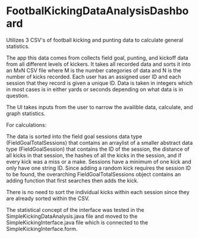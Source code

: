 # FootbalKickingDataAnalysisDashboard
Utilizes 3 CSV's of football kicking and punting data to calculate general statistics.

The app this data comes from collects field goal, punting, and kickoff data from all different levels of kickers. It takes all recorded data and sorts it into an MxN CSV file 
where M is the number categories of data and N is the number of kicks recorded. Each user has an assigned user ID and each session that they record is given a unique ID. Data is 
taken in integers which in most cases is in either yards or seconds depending on what data is in question.

The UI takes inputs from the user to narrow the availible data, calculate, and graph statistics.

For calculations:

The data is sorted into the field goal sessions data type (FieldGoalTotalSessions) that contains an arraylist of a smaller abstract data type (FieldGoalSession) that contains the 
ID of the session, the distance of all kicks in that session, the hashes of all the kicks in the session, and if every kick was a miss or a make. Sessions have a minimum of one 
kick and only have one string ID. Since adding a random kick requires the session ID to be found, the overarching FieldGoalTotalSessions object contains an adding function that 
first searches then adds the kick.

There is no need to sort the individual kicks within each session since they are already sorted within the CSV.

The statistical concept of the interface was tested in the SimpleKickingDataAnalysis.java file and moved to the SimpleKickingInterface.java file which is connected to the SimpleKickingInterface.form.
